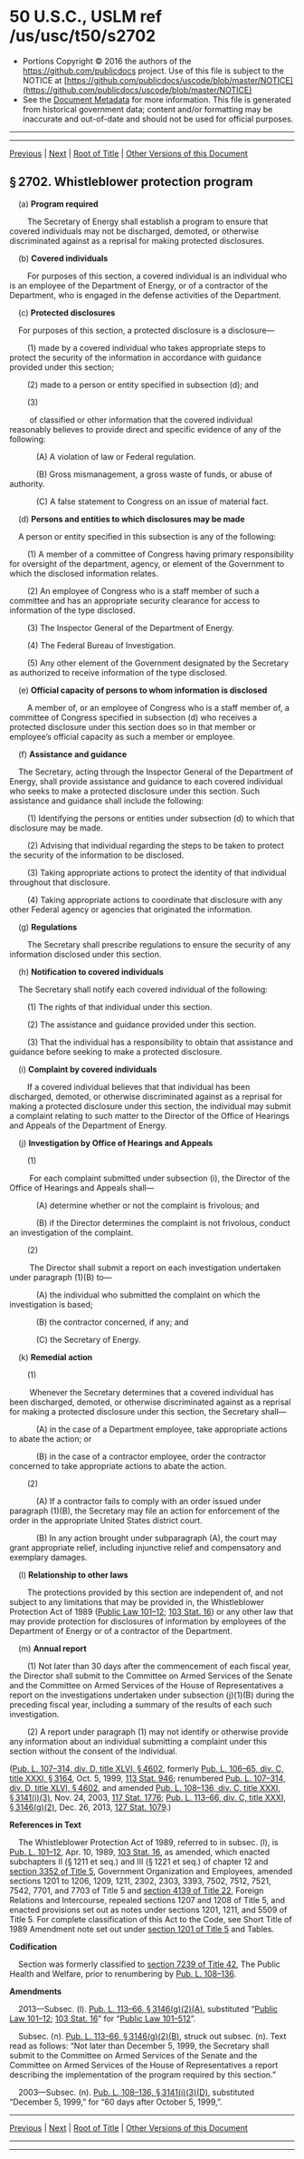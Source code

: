 ---
---

# 50 U.S.C., USLM ref /us/usc/t50/s2702

* Portions Copyright © 2016 the authors of the https://github.com/publicdocs project.
  Use of this file is subject to the NOTICE at [https://github.com/publicdocs/uscode/blob/master/NOTICE](https://github.com/publicdocs/uscode/blob/master/NOTICE)
* See the [Document Metadata](././../../../../../..//README.md) for more information.
  This file is generated from historical government data; content and/or formatting may be inaccurate and out-of-date and should not be used for official purposes.

----------
----------

[Previous](./../../../../../..//us/usc/t50/ch42/schVI/ptA/m__us_usc_t50_s2701.md) | [Next](./../../../../../..//us/usc/t50/ch42/schVI/ptA/m__us_usc_t50_s2703.md) | [Root of Title](./../../../../../../) | [Other Versions of this Document](https://publicdocs.github.io/go/links?ns=uslm&ref=%2Fus%2Fusc%2Ft50%2Fs2702)

## § 2702. Whistleblower protection program

    (a) __Program required__ 

        The Secretary of Energy shall establish a program to ensure that covered individuals may not be discharged, demoted, or otherwise discriminated against as a reprisal for making protected disclosures.

    (b) __Covered individuals__ 

        For purposes of this section, a covered individual is an individual who is an employee of the Department of Energy, or of a contractor of the Department, who is engaged in the defense activities of the Department.

    (c) __Protected disclosures__ 

    For purposes of this section, a protected disclosure is a disclosure—

        (1) made by a covered individual who takes appropriate steps to protect the security of the information in accordance with guidance provided under this section;

        (2) made to a person or entity specified in subsection (d); and

        (3)

         of classified or other information that the covered individual reasonably believes to provide direct and specific evidence of any of the following:

            (A) A violation of law or Federal regulation.

            (B) Gross mismanagement, a gross waste of funds, or abuse of authority.

            (C) A false statement to Congress on an issue of material fact.

    (d) __Persons and entities to which disclosures may be made__ 

    A person or entity specified in this subsection is any of the following:

        (1) A member of a committee of Congress having primary responsibility for oversight of the department, agency, or element of the Government to which the disclosed information relates.

        (2) An employee of Congress who is a staff member of such a committee and has an appropriate security clearance for access to information of the type disclosed.

        (3) The Inspector General of the Department of Energy.

        (4) The Federal Bureau of Investigation.

        (5) Any other element of the Government designated by the Secretary as authorized to receive information of the type disclosed.

    (e) __Official capacity of persons to whom information is disclosed__ 

        A member of, or an employee of Congress who is a staff member of, a committee of Congress specified in subsection (d) who receives a protected disclosure under this section does so in that member or employee’s official capacity as such a member or employee.

    (f) __Assistance and guidance__ 

    The Secretary, acting through the Inspector General of the Department of Energy, shall provide assistance and guidance to each covered individual who seeks to make a protected disclosure under this section. Such assistance and guidance shall include the following:

        (1) Identifying the persons or entities under subsection (d) to which that disclosure may be made.

        (2) Advising that individual regarding the steps to be taken to protect the security of the information to be disclosed.

        (3) Taking appropriate actions to protect the identity of that individual throughout that disclosure.

        (4) Taking appropriate actions to coordinate that disclosure with any other Federal agency or agencies that originated the information.

    (g) __Regulations__ 

        The Secretary shall prescribe regulations to ensure the security of any information disclosed under this section.

    (h) __Notification to covered individuals__ 

    The Secretary shall notify each covered individual of the following:

        (1) The rights of that individual under this section.

        (2) The assistance and guidance provided under this section.

        (3) That the individual has a responsibility to obtain that assistance and guidance before seeking to make a protected disclosure.

    (i) __Complaint by covered individuals__ 

        If a covered individual believes that that individual has been discharged, demoted, or otherwise discriminated against as a reprisal for making a protected disclosure under this section, the individual may submit a complaint relating to such matter to the Director of the Office of Hearings and Appeals of the Department of Energy.

    (j) __Investigation by Office of Hearings and Appeals__ 

        (1)

         For each complaint submitted under subsection (i), the Director of the Office of Hearings and Appeals shall—

            (A) determine whether or not the complaint is frivolous; and

            (B) if the Director determines the complaint is not frivolous, conduct an investigation of the complaint.

        (2)

         The Director shall submit a report on each investigation undertaken under paragraph (1)(B) to—

            (A) the individual who submitted the complaint on which the investigation is based;

            (B) the contractor concerned, if any; and

            (C) the Secretary of Energy.

    (k) __Remedial action__ 

        (1)

         Whenever the Secretary determines that a covered individual has been discharged, demoted, or otherwise discriminated against as a reprisal for making a protected disclosure under this section, the Secretary shall—

            (A) in the case of a Department employee, take appropriate actions to abate the action; or

            (B) in the case of a contractor employee, order the contractor concerned to take appropriate actions to abate the action.

        (2)

            (A) If a contractor fails to comply with an order issued under paragraph (1)(B), the Secretary may file an action for enforcement of the order in the appropriate United States district court.

            (B) In any action brought under subparagraph (A), the court may grant appropriate relief, including injunctive relief and compensatory and exemplary damages.

    (l) __Relationship to other laws__ 

        The protections provided by this section are independent of, and not subject to any limitations that may be provided in, the Whistleblower Protection Act of 1989 ([Public Law 101–12][/us/pl/101/12]; [103 Stat. 16][/us/stat/103/16]) or any other law that may provide protection for disclosures of information by employees of the Department of Energy or of a contractor of the Department.

    (m) __Annual report__ 

        (1) Not later than 30 days after the commencement of each fiscal year, the Director shall submit to the Committee on Armed Services of the Senate and the Committee on Armed Services of the House of Representatives a report on the investigations undertaken under subsection (j)(1)(B) during the preceding fiscal year, including a summary of the results of each such investigation.

        (2) A report under paragraph (1) may not identify or otherwise provide any information about an individual submitting a complaint under this section without the consent of the individual.

([Pub. L. 107–314, div. D, title XLVI, § 4602][/us/pl/107/314/s4602], formerly [Pub. L. 106–65, div. C, title XXXI, § 3164][/us/pl/106/65/s3164], Oct. 5, 1999, [113 Stat. 946][/us/stat/113/946]; renumbered [Pub. L. 107–314, div. D, title XLVI, § 4602][/us/pl/107/314/s4602], and amended [Pub. L. 108–136, div. C, title XXXI, § 3141(i)(3)][/us/pl/108/136/s3141/i/3], Nov. 24, 2003, [117 Stat. 1776][/us/stat/117/1776]; [Pub. L. 113–66, div. C, title XXXI, § 3146(g)(2)][/us/pl/113/66/s3146/g/2], Dec. 26, 2013, [127 Stat. 1079][/us/stat/127/1079].)

 __References in Text__ 

    The Whistleblower Protection Act of 1989, referred to in subsec. (l), is [Pub. L. 101–12][/us/pl/101/12], Apr. 10, 1989, [103 Stat. 16][/us/stat/103/16], as amended, which enacted subchapters II (§ 1211 et seq.) and III (§ 1221 et seq.) of chapter 12 and [section 3352 of Title 5][/us/usc/t5/s3352], Government Organization and Employees, amended sections 1201 to 1206, 1209, 1211, 2302, 2303, 3393, 7502, 7512, 7521, 7542, 7701, and 7703 of Title 5 and [section 4139 of Title 22][/us/usc/t22/s4139], Foreign Relations and Intercourse, repealed sections 1207 and 1208 of Title 5, and enacted provisions set out as notes under sections 1201, 1211, and 5509 of Title 5. For complete classification of this Act to the Code, see Short Title of 1989 Amendment note set out under [section 1201 of Title 5][/us/usc/t5/s1201] and Tables.

 __Codification__ 

    Section was formerly classified to [section 7239 of Title 42][/us/usc/t42/s7239], The Public Health and Welfare, prior to renumbering by [Pub. L. 108–136][/us/pl/108/136].

 __Amendments__ 

    2013—Subsec. (l). [Pub. L. 113–66, § 3146(g)(2)(A)][/us/pl/113/66/s3146/g/2/A], substituted “[Public Law 101–12][/us/pl/101/12]; [103 Stat. 16][/us/stat/103/16]” for “[Public Law 101–512][/us/pl/101/512]”.

    Subsec. (n). [Pub. L. 113–66, § 3146(g)(2)(B)][/us/pl/113/66/s3146/g/2/B], struck out subsec. (n). Text read as follows: “Not later than December 5, 1999, the Secretary shall submit to the Committee on Armed Services of the Senate and the Committee on Armed Services of the House of Representatives a report describing the implementation of the program required by this section.”

    2003—Subsec. (n). [Pub. L. 108–136, § 3141(i)(3)(D)][/us/pl/108/136/s3141/i/3/D], substituted “December 5, 1999,” for “60 days after October 5, 1999,”.

----------

[Previous](./../../../../../..//us/usc/t50/ch42/schVI/ptA/m__us_usc_t50_s2701.md) | [Next](./../../../../../..//us/usc/t50/ch42/schVI/ptA/m__us_usc_t50_s2703.md) | [Root of Title](./../../../../../../) | [Other Versions of this Document](https://publicdocs.github.io/go/links?ns=uslm&ref=%2Fus%2Fusc%2Ft50%2Fs2702)

----------
----------

[/us/pl/101/12]: https://publicdocs.github.io/go/links?ns=uslm&ref=%2Fus%2Fpl%2F101%2F12
[/us/stat/103/16]: https://publicdocs.github.io/go/links?ns=uslm&ref=%2Fus%2Fstat%2F103%2F16
[/us/pl/107/314/s4602]: https://publicdocs.github.io/go/links?ns=uslm&ref=%2Fus%2Fpl%2F107%2F314%2Fs4602
[/us/pl/106/65/s3164]: https://publicdocs.github.io/go/links?ns=uslm&ref=%2Fus%2Fpl%2F106%2F65%2Fs3164
[/us/stat/113/946]: https://publicdocs.github.io/go/links?ns=uslm&ref=%2Fus%2Fstat%2F113%2F946
[/us/pl/107/314/s4602]: https://publicdocs.github.io/go/links?ns=uslm&ref=%2Fus%2Fpl%2F107%2F314%2Fs4602
[/us/pl/108/136/s3141/i/3]: https://publicdocs.github.io/go/links?ns=uslm&ref=%2Fus%2Fpl%2F108%2F136%2Fs3141%2Fi%2F3
[/us/stat/117/1776]: https://publicdocs.github.io/go/links?ns=uslm&ref=%2Fus%2Fstat%2F117%2F1776
[/us/pl/113/66/s3146/g/2]: https://publicdocs.github.io/go/links?ns=uslm&ref=%2Fus%2Fpl%2F113%2F66%2Fs3146%2Fg%2F2
[/us/stat/127/1079]: https://publicdocs.github.io/go/links?ns=uslm&ref=%2Fus%2Fstat%2F127%2F1079
[/us/pl/101/12]: https://publicdocs.github.io/go/links?ns=uslm&ref=%2Fus%2Fpl%2F101%2F12
[/us/stat/103/16]: https://publicdocs.github.io/go/links?ns=uslm&ref=%2Fus%2Fstat%2F103%2F16
[/us/usc/t5/s3352]: https://publicdocs.github.io/go/links?ns=uslm&ref=%2Fus%2Fusc%2Ft5%2Fs3352
[/us/usc/t22/s4139]: https://publicdocs.github.io/go/links?ns=uslm&ref=%2Fus%2Fusc%2Ft22%2Fs4139
[/us/usc/t5/s1201]: https://publicdocs.github.io/go/links?ns=uslm&ref=%2Fus%2Fusc%2Ft5%2Fs1201
[/us/usc/t42/s7239]: https://publicdocs.github.io/go/links?ns=uslm&ref=%2Fus%2Fusc%2Ft42%2Fs7239
[/us/pl/108/136]: https://publicdocs.github.io/go/links?ns=uslm&ref=%2Fus%2Fpl%2F108%2F136
[/us/pl/113/66/s3146/g/2/A]: https://publicdocs.github.io/go/links?ns=uslm&ref=%2Fus%2Fpl%2F113%2F66%2Fs3146%2Fg%2F2%2FA
[/us/pl/101/12]: https://publicdocs.github.io/go/links?ns=uslm&ref=%2Fus%2Fpl%2F101%2F12
[/us/stat/103/16]: https://publicdocs.github.io/go/links?ns=uslm&ref=%2Fus%2Fstat%2F103%2F16
[/us/pl/101/512]: https://publicdocs.github.io/go/links?ns=uslm&ref=%2Fus%2Fpl%2F101%2F512
[/us/pl/113/66/s3146/g/2/B]: https://publicdocs.github.io/go/links?ns=uslm&ref=%2Fus%2Fpl%2F113%2F66%2Fs3146%2Fg%2F2%2FB
[/us/pl/108/136/s3141/i/3/D]: https://publicdocs.github.io/go/links?ns=uslm&ref=%2Fus%2Fpl%2F108%2F136%2Fs3141%2Fi%2F3%2FD


